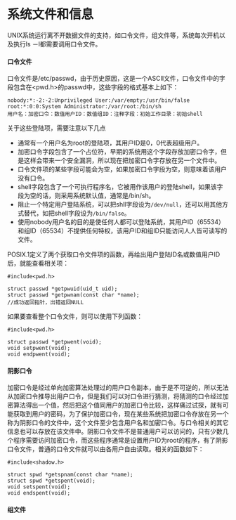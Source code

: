 # 系统文件和信息

UNIX系统运行离不开数据文件的支持，如口令文件，组文件等，系统每次开机以及执行ls －l都需要调用口令文件。

#### 口令文件
口令文件是/etc/passwd，由于历史原因，这是一个ASCII文件，口令文件中的字段包含在<pwd.h>的passwd中，这些字段的格式基本上如下：

```
nobody:*:-2:-2:Unprivileged User:/var/empty:/usr/bin/false
root:*:0:0:System Administrator:/var/root:/bin/sh
用户名：加密口令：数值用户ID：数值组ID：注释字段：初始工作目录：初始shell
```

关于这些登陆项，需要注意以下几点
-  通常有一个用户名为root的登陆项，其用户ID是0，0代表超级用户。
-  加密口令字段包含了一个占位符，早期的系统用这个字段存放加密口令字，但是这样会带来一个安全漏洞，所以现在把加密口令字存放在另一个文件中。
-  口令文件项的某些字段可能会为空，如果加密口令字段为空，则意味着该用户没有口令。
-  shell字段包含了一个可执行程序名，它被用作该用户的登陆shell，如果该字段为空的话，则采用系统默认值，通常是/bin/sh。
-  阻止一个特定用户登陆系统，可以把shll字段设为`/dev/null`，还可以用其他方式替代，如把shell字段设为`/bin/false`。
-  使用nobody用户名的目的是使任何人都可以登陆系统，其用户ID（65534）和组ID（65534）不提供任何特权，该用户ID和组ID只能访问人人皆可读写的文件。

POSIX.1定义了两个获取口令文件项的函数，再给出用户登陆ID名或数值用户ID后，就能查看相关项：

```
#include<pwd.h>

struct passwd *getpwuid(uid_t uid);
struct passwd *getpwnam(const char *name);
//成功返回指针，出错返回NULL
```

如果要查看整个口令文件，则可以使用下列函数：

```
#include<pwd.h>

struct passwd *getpwent(void);
void setpwent(void);
void endpwent(void);
```

#### 阴影口令
加密口令是经过单向加密算法处理过的用户口令副本，由于是不可逆的，所以无法从加密口令推导出用户口令，但是我们可以对口令进行猜测，将猜测的口令经过加密算法得出一个值，然后把这个值同用户的加密口令比较，这样痛过试探，就有可能获取到用户的密码，为了保护加密口令，现在某些系统把加密口令存放在另一个称为阴影口令的文件中，这个文件至少包含用户名和加密口令。与口令相关的其它信息也可以存放在该文件中。阴影口令文件不是普通用户可以访问的，只有少数几个程序需要访问加密口令，而这些程序通常是设置用户ID为root的程序，有了阴影口令文件，普通的口令文件就可以由各用户自由读取。相关的函数如下：

```
#include<shadow.h>

struct spwd *getspnam(const char *name);
struct spwd *getspent(void);
void setspent(void);
void endspent(void);
```
#### 组文件








